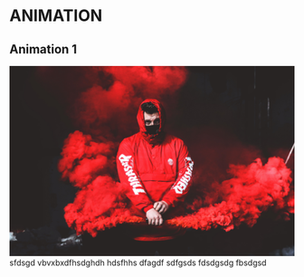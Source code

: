 # ANIMATION
## **Animation 1**
![](animation%201/2.jpg)
sfdsgd
vbvxbxdfhsdghdh
hdsfhhs
dfagdf
sdfgsds
fdsdgsdg
fbsdgsd
